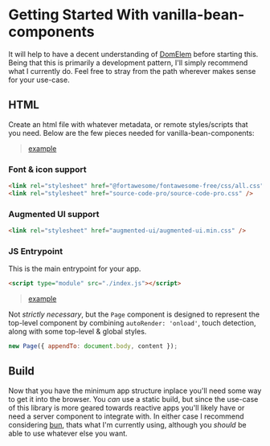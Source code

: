 # Getting Started With vanilla-bean-components

It will help to have a decent understanding of [DomElem](../DomElem/README.md) before starting this. Being that this is primarily a development pattern, I'll simply recommend what I currently do. Feel free to stray from the path wherever makes sense for your use-case.

## HTML

Create an html file with whatever metadata, or remote styles/scripts that you need. Below are the few pieces needed for vanilla-bean-components:

> [example](./demo/index.html)

### Font & icon support

```html
<link rel="stylesheet" href="@fortawesome/fontawesome-free/css/all.css" />
<link rel="stylesheet" href="source-code-pro/source-code-pro.css" />
```

### Augmented UI support

```html
<link rel="stylesheet" href="augmented-ui/augmented-ui.min.css" />
```

### JS Entrypoint

This is the main entrypoint for your app.

```html
<script type="module" src="./index.js"></script>
```

> [example](./demo/index.js)

Not _strictly necessary_, but the `Page` component is designed to represent the top-level component by combining `autoRender: 'onload'`, touch detection, along with some top-level & global styles.

```js
new Page({ appendTo: document.body, content });
```

## Build

Now that you have the minimum app structure inplace you'll need some way to get it into the browser. You _can_ use a static build, but since the use-case of this library is more geared towards reactive apps you'll likely have or need a server component to integrate with. In either case I recommend considering [bun](https://bun.sh/), thats what I'm currently using, although you _should_ be able to use whatever else you want.
